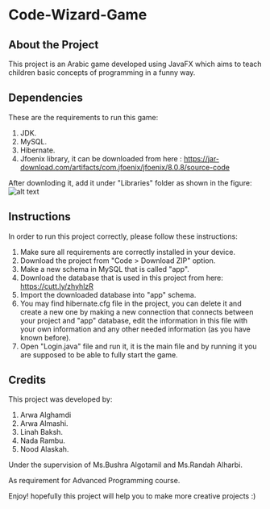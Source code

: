 # Code-Wizard-Game
## About the Project
This project is an Arabic game developed using JavaFX which aims to teach children basic concepts of programming in a funny way.

## Dependencies
These are the requirements to run this game:
1. JDK.
2. MySQL.
3. Hibernate.
4. Jfoenix library, it can be downloaded from here : https://jar-download.com/artifacts/com.jfoenix/jfoenix/8.0.8/source-code
  
  After downloding it, add it under "Libraries" folder as shown in the figure:
  ![alt text](https://i.ibb.co/bgFMj1z/Capture10.png)


## Instructions
In order to run this project correctly, please follow these instructions:
1. Make sure all requirements are correctly installed in your device.
2. Download the project from "Code > Download ZIP" option.
3. Make a new schema in MySQL that is called "app".
4. Download the database that is used in this project from here: https://cutt.ly/zhyhlzR
5. Import the downloaded database into "app" schema.
6. You may find hibernate.cfg file in the project, you can delete it and create a new one by making a new connection that connects between your project and "app" database, edit the information in this file with your own information and any other needed information (as you have known before).
7. Open "Login.java" file and run it, it is the main file and by running it you are supposed to be able to fully start the game.

## Credits
This project was developed by:
1. Arwa Alghamdi
2. Arwa Almashi.
3. Linah Baksh.
4. Nada Rambu.
5. Nood Alaskah.

Under the supervision of Ms.Bushra Algotamil and Ms.Randah Alharbi.

As requirement for Advanced Programming course.

Enjoy! hopefully this project will help you to make more creative projects :)
